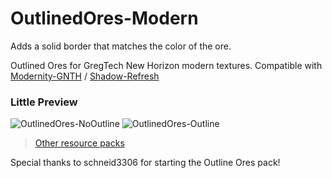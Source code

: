 # OutlinedOres-Modern

Adds a solid border that matches the color of the ore.

Outlined Ores for GregTech New Horizon modern textures. Compatible with [Modernity-GNTH](https://github.com/ABKQPO/Modernity-GTNH) / [Shadow-Refresh](https://github.com/Ranzuu/Shadow-Refresh)

### Little Preview
![OutlinedOres-NoOutline](https://github.com/user-attachments/assets/f95007d4-f48e-4669-a3c7-295f29948532)
![OutlinedOres-Outline](https://github.com/user-attachments/assets/b8429662-17da-49b6-97b8-fac1b3b34d0b)

> [Other resource packs](https://wiki.gtnewhorizons.com/wiki/Resource_Packs)

Special thanks to schneid3306 for starting the Outline Ores pack!
